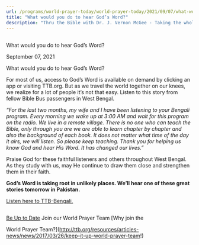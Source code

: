 ```yaml
---
url: /programs/world-prayer-today/world-prayer-today/2021/09/07/what-would-you-do-to-hear-god-s-word
title: "What would you do to hear God’s Word?"
description: "Thru the Bible with Dr. J. Vernon McGee - Taking the whole Word to the whole world"
---
```







## 
 What would you do to hear God’s Word?


September 07, 2021




What would you do to hear God’s Word?

For most of us, access to God’s Word is available on demand by clicking an app or visiting TTB.org. But as we travel the world together on our knees, we realize for a lot of people it’s not that easy. Listen to this story from fellow Bible Bus passengers in West Bengal.

*“For the last two months, my wife and I have been listening to your Bengali program. Every morning we wake up at 3:00 AM and wait for this program on the radio. We live in a remote village. There is no one who can teach the Bible, only through you are we are able to learn chapter by chapter and also the background of each book. It does not matter what time of the day it airs, we will listen. So please keep teaching. Thank you for helping us know God and hear His Word. It has changed our lives.”*

Praise God for these faithful listeners and others throughout West Bengal. As they study with us, may He continue to draw them close and strengthen them in their faith.

**God’s Word is taking root in unlikely places. We’ll hear one of these great stories tomorrow in Pakistan.**

[Listen here to TTB-Bengali.](https://ttb.twr.org/home/day,339/language,BEN)







## 




[Be Up to Date](http://feeds.feedburner.com/WorldPrayerToday "World Prayer Today RSS Feed")
Join our World Prayer Team
[Why join the  

World Prayer Team?](http://ttb.org/resources/articles-news/news/2017/03/26/keep-it-up-world-prayer-team!)





